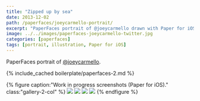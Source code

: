 ```yaml
---
title: "Zipped up by sea"
date: 2013-12-02
path: /paperfaces/joeycarmello-portrait/
excerpt: "PaperFaces portrait of @joeycarmello drawn with Paper for iOS on an iPad."
image: ../../images/paperfaces-joeycarmello-twitter.jpg
categories: [paperfaces]
tags: [portrait, illustration, Paper for iOS]
---
```


PaperFaces portrait of [@joeycarmello](https://twitter.com/joeycarmello).

{% include_cached boilerplate/paperfaces-2.md %}

{% figure caption:"Work in progress screenshots (Paper for iOS)." class:"gallery-2-col" %}
[![](../../images/paperfaces-joeycarmello-process-1-600.jpg)](../../images/paperfaces-joeycarmello-process-1-lg.jpg)
[![](../../images/paperfaces-joeycarmello-process-2-600.jpg)](../../images/paperfaces-joeycarmello-process-2-lg.jpg)
[![](../../images/paperfaces-joeycarmello-process-3-600.jpg)](../../images/paperfaces-joeycarmello-process-3-lg.jpg)
[![](../../images/paperfaces-joeycarmello-process-4-600.jpg)](../../images/paperfaces-joeycarmello-process-4-lg.jpg)
{% endfigure %}
